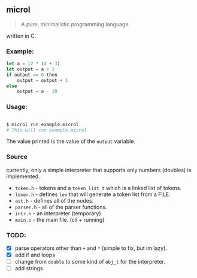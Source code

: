 ## microl
> A pure, minimalistic programming language.

written in C.

### Example:
```js
let a = 12 * (4 + 3)
let output = a + 2
if output == 0 then
    output = output + 1
else
    output = a - 20

```

### Usage:
```sh

$ microl run example.microl
# This will run example.microl

```
The value printed is the value of the `output` variable.

### Source

currently, only a simple interpreter that supports only numbers (doubles) is implemented.

* `token.h` - tokens and a `token_list_t` which is a linked list of tokens.
* `lexer.h` - defines `lex` that will generate a token list from a FILE.
* `ast.h` - defines all of the nodes.
* `parser.h` - all of the parser functions.
* `intr.h` - an interpreter (temporary)
* `main.c` - the main file. (cli + running)

### TODO:
* [x] parse operators other than `+` and `*` (simple to fix, but im lazy).
* [x] add if and loops
* [ ] change from `double` to some kind of `obj_t` for the interpreter.
* [ ] add strings.
